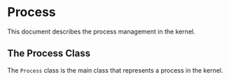 # Process

This document describes the process management in the kernel.

## The Process Class

The `Process` class is the main class that represents a process in the kernel.
